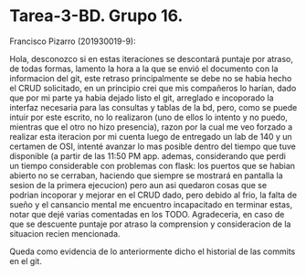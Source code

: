 # Tarea-3-BD. Grupo 16.

Francisco Pizarro (201930019-9):

Hola, desconozco si en estas iteraciones se descontará puntaje por atraso, de todas formas, lamento la hora a la que se envió el documento con la informacion del git, este retraso principalmente se debe no se habia hecho el CRUD solicitado, en un principio crei que mis compañeros lo harían, dado que por mi parte ya habia dejado listo el git, arreglado e incoporado la interfaz necesaria para las consultas y tablas de la bd, pero, como se puede intuir por este escrito, no lo realizaron (uno de ellos lo intento y no puedo, mientras que el otro no hizo presencia), razon por la cual me veo forzado a realizar esta iteracion por mi cuenta luego de entregado un lab de 140 y un certamen de OSI, intenté avanzar lo mas posible dentro del tiempo que tuve disponible (a partir de las 11:50 PM app. ademas, considerando que perdi un tiempo considerable con problemas con flask: los puertos que se habian abierto no se cerraban, haciendo que siempre se mostrará en pantalla la sesion de la primera ejecucion) pero aun asi quedaron cosas que se podrian incoporar y mejorar en el CRUD dado, pero debido al frio, la falta de sueño y el cansancio mental me encuentro incapacitado en terminar estas, notar que dejé varias comentadas en los TODO. Agradeceria, en caso de que se descuente puntaje por atraso la comprension y consideracion de la situacion recien mencionada.

Queda como evidencia de lo anteriormente dicho el historial de las commits en el git.